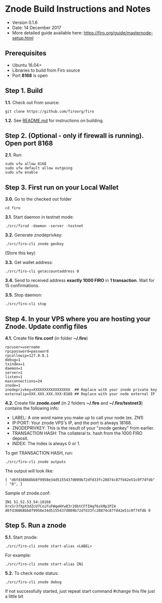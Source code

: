 Znode Build Instructions and Notes
=============================
 - Version 0.1.6
 - Date: 14 December 2017
 - More detailed guide available here: https://firo.org/guide/masternode-setup.html

Prerequisites
-------------
 - Ubuntu 16.04+
 - Libraries to build from Firo source
 - Port **8168** is open

Step 1. Build
----------------------
**1.1.**  Check out from source:

    git clone https://github.com/firoorg/firo

**1.2.**  See [README.md](README.md) for instructions on building.

Step 2. (Optional - only if firewall is running). Open port 8168
----------------------
**2.1.**  Run:

    sudo ufw allow 8168
    sudo ufw default allow outgoing
    sudo ufw enable

Step 3. First run on your Local Wallet
----------------------
**3.0.**  Go to the checked out folder

    cd firo

**3.1.**  Start daemon in testnet mode:

    ./src/firod -daemon -server -testnet

**3.2.**  Generate znodeprivkey:

    ./src/firo-cli znode genkey

(Store this key)

**3.3.**  Get wallet address:

    ./src/firo-cli getaccountaddress 0

**3.4.**  Send to received address **exactly 1000 FIRO** in **1 transaction**. Wait for 15 confirmations.

**3.5.**  Stop daemon:

    ./src/firo-cli stop

Step 4. In your VPS where you are hosting your Znode. Update config files
----------------------
**4.1.**  Create file **firo.conf** (in folder **~/.firo**)

    rpcuser=username
    rpcpassword=password
    rpcallowip=127.0.0.1
    debug=1
    txindex=1
    daemon=1
    server=1
    listen=1
    maxconnections=24
    znode=1
    znodeprivkey=XXXXXXXXXXXXXXXXX  ## Replace with your znode private key
    externalip=XXX.XXX.XXX.XXX:8168 ## Replace with your node external IP

**4.2.**  Create file **znode.conf** (in 2 folders **~/.firo** and **~/.firo/testnet3**) contains the following info:
 - LABEL: A one word name you make up to call your node (ex. ZN1)
 - IP:PORT: Your znode VPS's IP, and the port is always 18168.
 - ZNODEPRIVKEY: This is the result of your "znode genkey" from earlier.
 - TRANSACTION HASH: The collateral tx. hash from the 1000 FIRO deposit.
 - INDEX: The Index is always 0 or 1.

To get TRANSACTION HASH, run:

    ./src/firo-cli znode outputs

The output will look like:

    { "d6fd38868bb8f9958e34d5155437d009b72dfd33fc28874c87fd42e51c0f74fdb" : "0", }

Sample of znode.conf:

    ZN1 51.52.53.54:18168 XrxSr3fXpX3dZcU7CoiFuFWqeHYw83r28btCFfIHqf6zkMp1PZ4 d6fd38868bb8f9958e34d5155437d009b72dfd33fc28874c87fd42e51c0f74fdb 0

Step 5. Run a znode
----------------------
**5.1.**  Start znode:

    ./src/firo-cli znode start-alias <LABEL>

For example:

    ./src/firo-cli znode start-alias ZN1

**5.2.**  To check node status:

    ./src/firo-cli znode debug

If not successfully started, just repeat start command
#change this file just a little bit